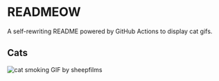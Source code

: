 # READMEOW

A self-rewriting README powered by GitHub Actions to display cat gifs.

## Cats

![cat smoking GIF by sheepfilms](https://media2.giphy.com/media/l0ExdMHUDKteztyfe/200.gif?cid=9acd02daxhtsiyrvxtdoccigzxcz17lxsqsedouqrg23yu9j&ep=v1_gifs_search&rid=200.gif&ct=g)
